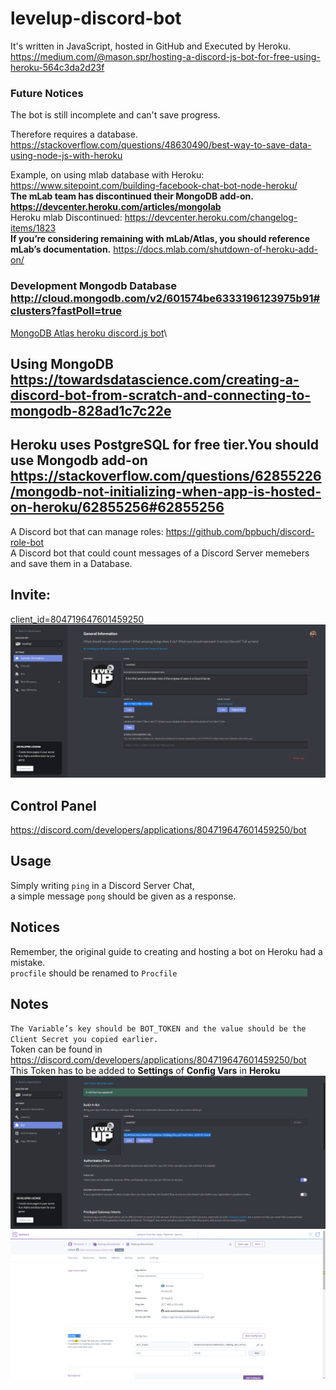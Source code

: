 # levelup-discord-bot
It's written in JavaScript, hosted in GitHub and Executed by Heroku.  
https://medium.com/@mason.spr/hosting-a-discord-js-bot-for-free-using-heroku-564c3da2d23f  
 

### Future Notices
The bot is still incomplete and can't save progress. 

Therefore requires a database.  
https://stackoverflow.com/questions/48630490/best-way-to-save-data-using-node-js-with-heroku  

Example, on using mlab database with Heroku: https://www.sitepoint.com/building-facebook-chat-bot-node-heroku/   
**The mLab team has discontinued their MongoDB add-on.** **https://devcenter.heroku.com/articles/mongolab**  
Heroku mlab Discontinued: https://devcenter.heroku.com/changelog-items/1823   
**If you’re considering remaining with mLab/Atlas, you should reference mLab’s documentation.** https://docs.mlab.com/shutdown-of-heroku-add-on/  

### Development Mongodb Database http://cloud.mongodb.com/v2/601574be6333196123975b91#clusters?fastPoll=true
[MongoDB Atlas heroku discord.js bot](https://www.google.com/search?ei=L20VYN37IseurgSC566wBw&q=MongoDB+Atlas+heroku+discord.js+bot&oq=MongoDB+Atlas+heroku+discord.js+bot&gs_lcp=CgZwc3ktYWIQAzoFCCEQoAE6BwghEAoQoAFQ50BYvGtg02xoCHAAeACAAXiIAcIIkgEDNS42mAEAoAEBqgEHZ3dzLXdpesABAQ&sclient=psy-ab&ved=0ahUKEwidz6yK78PuAhVHl4sKHYKzC3YQ4dUDCA0&uact=5)\

## Using MongoDB https://towardsdatascience.com/creating-a-discord-bot-from-scratch-and-connecting-to-mongodb-828ad1c7c22e
## Heroku uses PostgreSQL for free tier.You should use Mongodb add-on https://stackoverflow.com/questions/62855226/mongodb-not-initializing-when-app-is-hosted-on-heroku/62855256#62855256


A Discord bot that can manage roles: https://github.com/bpbuch/discord-role-bot  
A Discord bot that could count messages of a Discord Server memebers and save them in a Database.  

## Invite:
<a href="https://discord.com/oauth2/authorize?client_id=804719647601459250&scope=bot&permissions=0">client_id=804719647601459250</a>
![Client Id can ba found here](./Note3.png)


## Control Panel
https://discord.com/developers/applications/804719647601459250/bot


## Usage
Simply writing `ping` in a Discord Server Chat,   
a simple message `pong` should be given as a response.  


## Notices
Remember, the original guide to creating and hosting a bot on Heroku had a mistake.  
`procfile` should be renamed to `Procfile`  




## Notes
`The Variable’s key should be BOT_TOKEN and the
 value should be the Client Secret you copied earlier.`  
Token can be found in https://discord.com/developers/applications/804719647601459250/bot  
This Token has to be added to **Settings** of **Config Vars** in **Heroku**  
![Token can be found in ](./Note1.png)
![Heroku Settings Tab](./Note2.png)
